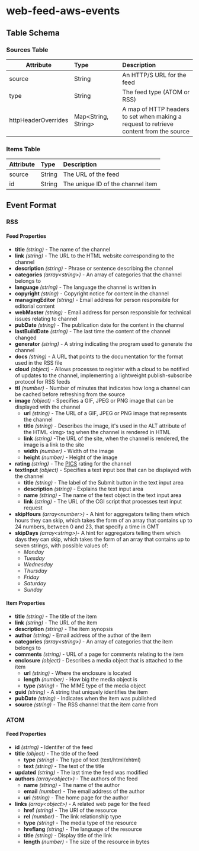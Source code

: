 # web-feed-aws-events




## Table Schema

### Sources Table

| Attribute           | Type                | Description                                                                                    |
| ------------------- |:--------------------| :----------------------------------------------------------------------------------------------|
| source              | String              | An HTTP/S URL for the feed                                                                     |
| type                | String              | The feed type (ATOM or RSS)                                                                    |
| httpHeaderOverrides | Map<String, String> | A map of HTTP headers to set when making a<br>request to retrieve content from the source      |

### Items Table

| Attribute      | Type                | Description                                                                                    |
| ---------------|:--------------------| :----------------------------------------------------------------------------------------------|
| source         | String              | The URL of the feed                                                                            |
| id 		     | String              | The unique ID of the channel item                                                              |



## Event Format

### RSS

#### Feed Properties

- **title** *(string)* - The name of the channel
- **link** *(string)* - The URL to the HTML website corresponding to the channel
- **description** *(string)* - Phrase or sentence describing the channel 
- **categories** *(array&lt;string&gt;)* - An array of categories that the channel belongs to
- **language** *(string)* - The language the channel is written in
- **copyright** *(string)* - Copyright notice for content in the channel
- **managingEditor** *(string)* - Email address for person responsible for editorial content
- **webMaster** *(string)* - Email address for person responsible for technical issues relating to channel
- **pubDate** *(string)* - The publication date for the content in the channel
- **lastBuildDate** *(string)* - The last time the content of the channel changed
- **generator** *(string)* - A string indicating the program used to generate the channel
- **docs** *(string)* - A URL that points to the documentation for the format used in the RSS file
- **cloud** *(object)* - Allows processes to register with a cloud to be notified of updates to the channel, implementing a lightweight publish-subscribe protocol for RSS feeds
- **ttl** *(number)* - Number of minutes that indicates how long a channel can be cached before refreshing from the source
- **image** *(object)* - Specifies a GIF, JPEG or PNG image that can be displayed with the channel
    - **url** *(string)* - The URL of a GIF, JPEG or PNG image that represents the channel
    - **title** *(string)* - Describes the image, it's used in the ALT attribute of the HTML &lt;img&gt; tag when the channel is rendered in HTML
    - **link** *(string)* -The URL of the site, when the channel is rendered, the image is a link to the site
    - **width** *(number)* - Width of the image
    - **height** *(number)* - Height of the image
- **rating** *(string)* - The [PICS](http://www.w3.org/PICS/) rating for the channel
- **textInput** *(object)* - Specifies a text input box that can be displayed with the channel
    - **title** *(string)* - The label of the Submit button in the text input area
    - **description** *(string)* - Explains the text input area
    - **name** *(string)* - The name of the text object in the text input area
    - **link** *(string)* - The URL of the CGI script that processes text input request
- **skipHours** *(array&lt;number&gt;)* - A hint for aggregators telling them which hours they can skip, which takes the form of an array that contains up to 24 numbers, between 0 and 23, that specify a time in GMT 
- **skipDays** *(array&lt;string&gt;)*- A hint for aggregators telling them which days they can skip, which takes the form of an array that contains up to seven strings, with possible values of:
    - *Monday*
    - *Tuesday*
    - *Wednesday*
    - *Thursday*
    - *Friday*
    - *Saturday*
    - *Sunday*


#### Item Properties

- **title** *(string)* - The title of the item
- **link** *(string)* - The URL of the item
- **description** *(string)* - The item synopsis
- **author** *(string)* - Email address of the author of the item
- **categories** *(array&lt;string&gt;)* - An array of categories that the item belongs to
- **comments** *(string)* - URL of a page for comments relating to the item
- **enclosure** *(object)* - Describes a media object that is attached to the item
    - **url** *(string)* - Where the enclosure is located
    - **length** *(number)* - How big the media object is
    - **type** *(string)* - The MIME type of the media object
- **guid** *(string)* - A string that uniquely identifies the item
- **pubDate** *(string)* - Indicates when the item was published
- **source** *(string)* - The RSS channel that the item came from


### ATOM

#### Feed Properties

- **id** *(string)* - Identifer of the feed
- **title** *(object)* - The title of the feed
    - **type** *(string)* - The type of text (text/html/xhtml)
    - **text** *(string)* - The text of the title
- **updated** *(string)* - The last time the feed was modified
- **authors** *(array&lt;object&gt;)* - The authors of the feed
    - **name** *(string)* - The name of the author
    - **email** *(number)* - The email address of the author
    - **uri** *(string)* - The home page for the author
- **links** *(array&lt;object&gt;)* - A related web page for the feed
    - **href** *(string)* - The URI of the resource
    - **rel** *(number)* - The link relationship type
    - **type** *(string)* - The media type of the resource
    - **hreflang** *(string)* - The language of the resource
    - **title** *(string)* - Display title of the link
    - **length** *(number)* - The size of the resource in bytes

